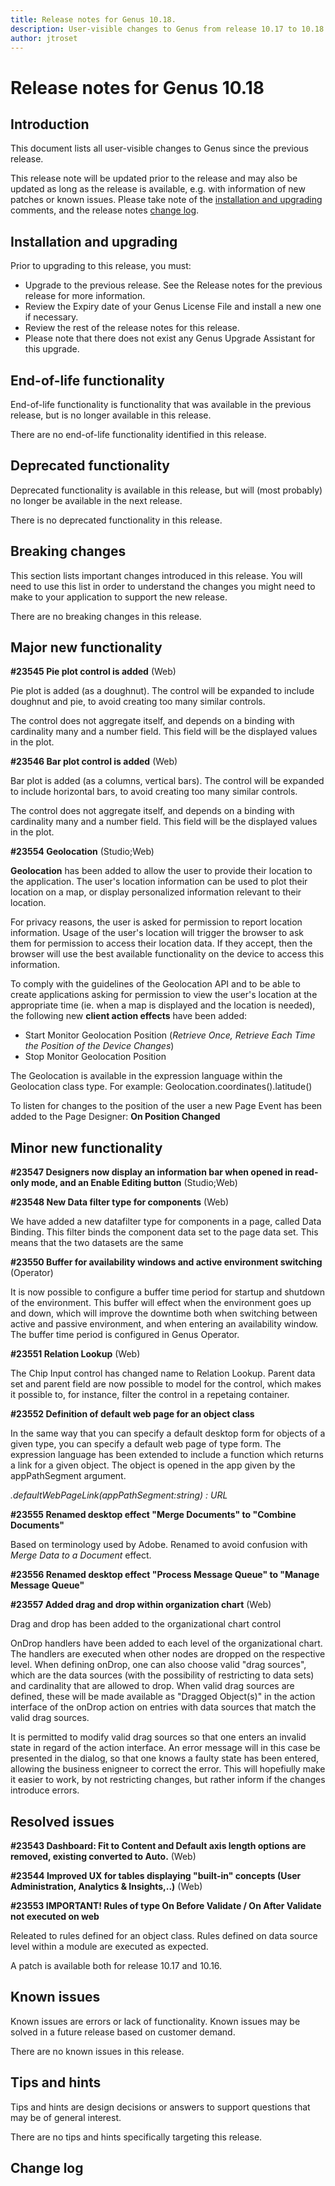 ```yaml
---
title: Release notes for Genus 10.18.
description: User-visible changes to Genus from release 10.17 to 10.18.
author: jtroset
---
```


# Release notes for Genus 10.18

## Introduction

This document lists all user-visible changes to Genus since the previous release.

This release note will be updated prior to the release and may also be updated as long as the release is available, e.g. with information of new patches or known issues. Please take note of the [installation and upgrading](#installation-and-upgrading) comments, and the release notes [change log](#change-log).

## Installation and upgrading

Prior to upgrading to this release, you must:

- Upgrade to the previous release. See the Release notes for the previous release for more information.
- Review the Expiry date of your Genus License File and install a new one if necessary.
- Review the rest of the release notes for this release.
- Please note that there does not exist any Genus Upgrade Assistant for this upgrade.

<!--rntype01-start INSTALLATION / UPGRADE. DO NOT CHANGE THESE TAGS. ANY CHANGES BELOW WILL BE OVERWRITTEN.-->

<!--rntype01-end   INSTALLATION / UPGRADE. DO NOT CHANGE THESE TAGS. ANY CHANGES ABOVE WILL BE OVERWRITTEN.-->
<!-- release note type 2 is missing. That's ok.-->

## End-of-life functionality

End-of-life functionality is functionality that was available in the previous release, but is no longer available in this release.
<!--rntype03-start END-OF-LIFE. DO NOT CHANGE THESE TAGS. ANY CHANGES BELOW WILL BE OVERWRITTEN.-->
There are no end-of-life functionality identified in this release.
<!--rntype03-end   END-OF-LIFE. DO NOT CHANGE THESE TAGS. ANY CHANGES ABOVE WILL BE OVERWRITTEN.-->
## Deprecated functionality

Deprecated functionality is available in this release, but will (most probably) no longer be available in the next release.
<!--rntype04-start DEPRECATED. DO NOT CHANGE THESE TAGS. ANY CHANGES BELOW WILL BE OVERWRITTEN.-->
There is no deprecated functionality in this release.
<!--rntype04-end   DEPRECATED. DO NOT CHANGE THESE TAGS. ANY CHANGES ABOVE WILL BE OVERWRITTEN.-->
## Breaking changes

This section lists important changes introduced in this release. You will need to use this list in order to understand the changes you might need to make to your application to support the new release.
<!--rntype05-start BREAKING. DO NOT CHANGE THESE TAGS. ANY CHANGES BELOW WILL BE OVERWRITTEN.-->
There are no breaking changes in this release.
<!--rntype05-end   BREAKING. DO NOT CHANGE THESE TAGS. ANY CHANGES ABOVE WILL BE OVERWRITTEN.-->
## Major new functionality
<!--rntype06-start MAJOR. DO NOT CHANGE THESE TAGS. ANY CHANGES BELOW WILL BE OVERWRITTEN.-->
<!--ID 1bdd0354-3dd1-4ec8-b3ff-028c085d60a5 -->
**#23545 Pie plot control is added** (Web)

Pie plot is added (as a doughnut). The control will be expanded to include doughnut and pie, to avoid creating too many similar controls.

The control does not aggregate itself, and depends on a binding with cardinality many and a number field. This field will be the displayed values in the plot.

<!--ID d32d21b5-55cb-45cd-ab0d-16d96f153cee -->
**#23546 Bar plot control is added** (Web)

Bar plot is added (as a columns, vertical bars). The control will be expanded to include horizontal bars, to avoid creating too many similar controls.

The control does not aggregate itself, and depends on a binding with cardinality many and a number field. This field will be the displayed values in the plot.

<!--ID 3fe3ee5e-0748-45cf-8b65-60abd3b2c376 -->
**#23554 Geolocation** (Studio;Web)

**Geolocation** has been added to allow the user to provide their location to the application. The user's location information can be used to plot their location on a map, or display personalized information relevant to their location.

For privacy reasons, the user is asked for permission to report location information. Usage of the user's location will trigger the browser to ask them for permission to access their location data. If they accept, then the browser will use the best available functionality on the device to access this information.

To comply with the guidelines of the Geolocation API and to be able to create applications asking for permission to view the user's location at the appropriate time (ie. when a map is displayed and the location is needed), the following new **client action effects** have been added:
- Start Monitor Geolocation Position (*Retrieve Once, Retrieve Each Time the Position of the Device Changes*)
- Stop Monitor Geolocation Position

The Geolocation is available in the expression language within the Geolocation class type. For example: Geolocation.coordinates().latitude()

To listen for changes to the position of the user a new Page Event has been added to the Page Designer: **On Position Changed**

<!--rntype06-end   MAJOR. DO NOT CHANGE THESE TAGS. ANY CHANGES ABOVE WILL BE OVERWRITTEN.-->
## Minor new functionality
<!--rntype07-start MINOR. DO NOT CHANGE THESE TAGS. ANY CHANGES BELOW WILL BE OVERWRITTEN.-->
<!--ID b8ff4f37-78c5-4a75-b72f-ecd01b56ad83 -->
**#23547 Designers now display an information bar when opened in read-only mode, and an Enable Editing button** (Studio;Web)

<!--ID cfaa145a-e466-45e4-9a6e-69bc4645f980 -->
**#23548 New Data filter type for components** (Web)

We have added a new datafilter type for components in a page, called Data Binding. This filter binds the component data set to the page data set. This means that the two datasets are the same

<!--ID 43aacd62-1a20-4b16-9924-5d9ee5a7b8f3 -->
**#23550 Buffer for availability windows and active environment switching** (Operator)

It is now possible to configure a buffer time period for startup and shutdown of the environment. This buffer will effect when the environment goes up and down, which will improve the downtime both when switching between active and passive environment, and when entering an availability window. The buffer time period is configured in Genus Operator.

<!--ID 573cf579-cce7-4831-9fb3-478c95e69111 -->
**#23551 Relation Lookup** (Web)

The Chip Input control has changed name to Relation Lookup. Parent data set and parent field are now possible to model for the control, which makes it possible to, for instance, filter the control in a repetaing container.

<!--ID 7e3b0287-9e4f-4e6c-a415-8c6eefc774a1 -->
**#23552 Definition of default web page for an object class**

In the same way that you can specify a default desktop form for objects of a given type, you can specify a default web page of type form. The expression language has been extended to include a function which returns a link for a given object. The object is opened in the app given by the appPathSegment argument.

*<an-object>.defaultWebPageLink(appPathSegment:string) : URL*

<!--ID 1bb0fd88-61d3-4132-abb7-6d1cfeb9449a -->
**#23555 Renamed desktop effect "Merge Documents" to "Combine Documents"**

Based on terminology used by Adobe. Renamed to avoid confusion with *Merge Data to a Document* effect.

<!--ID ccdc8d29-477c-430d-859e-945b6be4f1a2 -->
**#23556 Renamed desktop effect "Process Message Queue" to "Manage Message Queue"**

<!--ID d8d66865-46de-421c-b47e-e56ff6ba593a -->
**#23557 Added drag and drop within organization chart** (Web)

Drag and drop has been added to the organizational chart control

OnDrop handlers have been added to each level of the organizational chart. The handlers are executed when other nodes are dropped on the respective level.
When defining onDrop, one can also choose valid "drag sources", which are the data sources (with the possibility of restricting to data sets) and cardinality that are allowed to drop.
When valid drag sources are defined, these will be made available as "Dragged Object(s)" in the action interface of the onDrop action on entries with data sources that match the valid drag sources.

It is permitted to modify valid drag sources so that one enters an invalid state in regard of the action interface. An error message will in this case be presented in the dialog, so that one knows a faulty state has been entered, allowing the business enigneer to correct the error. This will hopefiully make it easier to work, by not restricting changes, but rather inform if the changes introduce errors.

<!--rntype07-end   MINOR. DO NOT CHANGE THESE TAGS. ANY CHANGES ABOVE WILL BE OVERWRITTEN.-->
## Resolved issues
<!--rntype08-start RESOLVED ISSUES. DO NOT CHANGE THESE TAGS. ANY CHANGES BELOW WILL BE OVERWRITTEN.-->
<!--ID f15493ff-fb9b-4453-b46f-2c4f189da097 -->
**#23543 Dashboard: Fit to Content and Default axis length options are removed, existing converted to Auto.** (Web)

<!--ID 1d3cff27-3615-47a5-bacf-05d0e7b99836 -->
**#23544 Improved UX for tables displaying "built-in" concepts (User Administration, Analytics & Insights,..)** (Web)

<!--ID 0392ca4d-0261-4e06-9cb1-0b4ed51a2507 -->
**#23553 IMPORTANT! Rules of type On Before Validate / On After Validate not executed on web**

Releated to rules defined for an object class. Rules defined on data source level within a module are executed as expected.

A patch is available both for release 10.17 and 10.16.

<!--rntype08-end   RESOLVED ISSUES. DO NOT CHANGE THESE TAGS. ANY CHANGES ABOVE WILL BE OVERWRITTEN.-->
## Known issues

Known issues are errors or lack of functionality. Known issues may be solved in a future release based on customer demand.
<!--rntype09-start KNOWN ISSUES. DO NOT CHANGE THESE TAGS. ANY CHANGES BELOW WILL BE OVERWRITTEN.-->
There are no known issues in this release.
<!--rntype09-end   KNOWN ISSUES. DO NOT CHANGE THESE TAGS. ANY CHANGES ABOVE WILL BE OVERWRITTEN.-->
## Tips and hints

Tips and hints are design decisions or answers to support questions that may be of general interest.

There are no tips and hints specifically targeting this release.

## Change log
<!--changelog CHANGELOG. DO NOT CHANGE THIS TAG. ANY CHANGES BELOW WILL BE DELETED.-->
